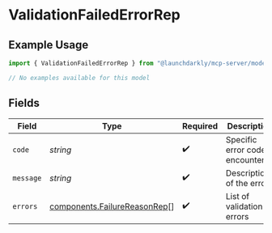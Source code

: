 # ValidationFailedErrorRep

## Example Usage

```typescript
import { ValidationFailedErrorRep } from "@launchdarkly/mcp-server/models/errors";

// No examples available for this model
```

## Fields

| Field                                                                        | Type                                                                         | Required                                                                     | Description                                                                  | Example                                                                      |
| ---------------------------------------------------------------------------- | ---------------------------------------------------------------------------- | ---------------------------------------------------------------------------- | ---------------------------------------------------------------------------- | ---------------------------------------------------------------------------- |
| `code`                                                                       | *string*                                                                     | :heavy_check_mark:                                                           | Specific error code encountered                                              | invalid_request                                                              |
| `message`                                                                    | *string*                                                                     | :heavy_check_mark:                                                           | Description of the error                                                     | validation failed                                                            |
| `errors`                                                                     | [components.FailureReasonRep](../../models/components/failurereasonrep.md)[] | :heavy_check_mark:                                                           | List of validation errors                                                    |                                                                              |